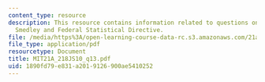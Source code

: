 ```yaml
---
content_type: resource
description: This resource contains information related to questions on Omi & Winant,
  Smedley and Federal Statistical Directive.
file: /media/https%3A/open-learning-course-data-rc.s3.amazonaws.com/21a-218j-identity-and-difference-spring-2010/1890fd79e831a2019126900ae5410252_MIT21A_218JS10_q13.pdf
file_type: application/pdf
resourcetype: Document
title: MIT21A_218JS10_q13.pdf
uid: 1890fd79-e831-a201-9126-900ae5410252
---
```

